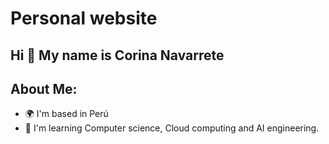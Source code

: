 # Personal website


## Hi 👋 My name is Corina Navarrete



## About Me:

* 🌍 I'm based in Perú
* 🧠 I'm learning Computer science, Cloud computing and AI engineering.